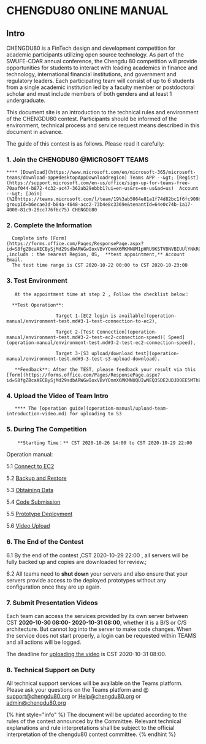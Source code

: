# CHENGDU80  ONLINE MANUAL

## Intro

CHENGDU80 is a FinTech design and development competition for academic participants utilizing open source technology. As part of the SWUFE-CDAR annual conference, the Chengdu 80 competition will provide opportunities for students to interact with leading academics in finance and technology, international financial institutions, and government and regulatory leaders. Each participating team will consist of up to 6 students from a single academic institution led by a faculty member or postdoctoral scholar and must include members of both genders and at least 1 undergraduate.

This document site is an introduction to the technical rules and environment of the CHENGDU80 contest. Participants should be informed of the environment, technical process and service request means described in this document in advance.

The guide of this contest is as follows. Please read it carefully:

### 1. **Join the CHENGDU80 @MICROSOFT TEAMS** <a id="user-sign-in-page"></a>

    **** [Download](https://www.microsoft.com/en/microsoft-365/microsoft-teams/download-app#desktopAppDownloadregion) Teams APP --&gt; [Regist](https://support.microsoft.com/en-us/office/sign-up-for-teams-free-70aaf044-b872-4c32-ac47-362ab29ebbb1?ui=en-us&rs=en-us&ad=us)  Account --&gt; [Join](%20https://teams.microsoft.com/l/team/19%3ab5064e81a1f74d82bc1f6fc909bcf86a%40thread.tacv2/conversations?groupId=b6ecae3d-b84a-4648-acc2-73b4e8c3369e&tenantId=64e0c74b-1a17-4000-81c9-28cc776f6c75) CHENGDU80

### **2**. **Complete the Information** <a id="user-sign-in-page"></a>

      Complete info [Form](https://forms.office.com/Pages/ResponsePage.aspx?id=S8fgZBcaAECBySjMd29sdbARWGwIoxVBvYOnmX6MKMNUM1pHRU9KSTVBNVBIUUlYNkRCVk5YUFBNRC4u) ,includs : the nearest Region, OS,  **test appointment,** Account Email.  
      The test time range is CST 2020-10-22 00:00 to CST 2020-10-23:00 

### 3.  **Test  Environment**

       At the appointment time at step 2 , Follow the checklist below：

      **Test Operation**:  

                      Target 1-[EC2 login is available](operation-manual/environment-test.md#3-1-test-connection-to-ec2),

                      Target 2-[Test Connection](operation-manual/environment-test.md#3-2-test-ec2-connection-speed)[ Speed](operation-manual/environment-test.md#3-2-test-ec2-connection-speed),

                      Target 3-[S3 upload/download test](operation-manual/environment-test.md#3-3-test-s3-upload-download).

       **Feedback**: After the TEST, please feedback your result via this [form](https://forms.office.com/Pages/ResponsePage.aspx?id=S8fgZBcaAECBySjMd29sdbARWGwIoxVBvYOnmX6MKMNUQUIwNEQ3SDE2UDJDOEE5MThEVllLTFpRUC4u).

###   4.  **Upload the Video of Team Intro**  <a id="user-sign-in-page"></a>

       **** The [operation guide](operation-manual/upload-team-introduction-video.md) for uploading to S3

###    **5**. During **The Competition**  <a id="user-sign-in-page"></a>

        **Starting Time：** CST 2020-10-26 14:00 to CST 2020-10-29 22:00

Operation manual:

5.1  [Connect to EC2](operation-manual/competition-operation/connect-to-ec2.md)

5.2  [Backup and Restore](operation-manual/competition-operation/backup-and-restore.md)

5.3  [Obtaining Data](operation-manual/competition-operation/obtaining-data.md)

5.4  [Code Submission](operation-manual/competition-operation/code-submission.md)

5.5  [Prototype Deployment](operation-manual/competition-operation/prototype-deployment.md)

5.6  [Video Upload](operation-manual/competition-operation/upload-team-introduction-video.md)

###      **6**. **The End of the Contest** <a id="user-sign-in-page"></a>

6.1 By the end of the contest ,CST 2020-10-29 22:00 , all servers will be fully backed up and copies are downloaded for review.;

6.2 All teams need to **shut down** your servers and also ensure that your servers provide access to the deployed prototypes without any configuration once they are up again.

###     **7**. Submit Presentation Videos <a id="user-sign-in-page"></a>

Each team can access the services provided by its own server between CST **2020-10-30 08:00- 2020-10-31 08:00**, whether it is a B/S or C/S architecture. But cannot log into the server to make code changes. When the service does not start properly, a login can be requested within TEAMS and all actions will be logged. 

The deadline for [uploading the video](operation-manual/competition-operation/upload-team-introduction-video.md) is CST 2020-10-31 08:00.

###     **8**. **Technical Support on Duty** <a id="user-sign-in-page"></a>

All technical support services will be available on the Teams platform. Please ask your questions on the Teams platform and @ support@chengdu80.org or Help@chengdu80.org or admin@chengdu80.org

{% hint style="info" %}
The document will be updated according to the rules of the contest announced by the Committee. Relevant technical explanations and rule interpretations shall be subject to the official interpretation of the chengdu80 contest committee.
{% endhint %}



